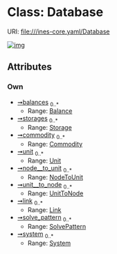 
# Class: Database



URI: [file:///ines-core.yaml/Database](file:///ines-core.yaml/Database)


[![img](https://yuml.me/diagram/nofunky;dir:TB/class/[UnitToNode],[Unit],[System],[Storage],[SolvePattern],[NodeToUnit],[Link],[System]<system%200..*-++[Database],[SolvePattern]<solve_pattern%200..*-++[Database],[Link]<link%200..*-++[Database],[UnitToNode]<unit__to_node%200..*-++[Database],[NodeToUnit]<node__to_unit%200..*-++[Database],[Unit]<unit%200..*-++[Database],[Commodity]<commodity%200..*-++[Database],[Storage]<storages%200..*-++[Database],[Balance]<balances%200..*-++[Database],[Commodity],[Balance])](https://yuml.me/diagram/nofunky;dir:TB/class/[UnitToNode],[Unit],[System],[Storage],[SolvePattern],[NodeToUnit],[Link],[System]<system%200..*-++[Database],[SolvePattern]<solve_pattern%200..*-++[Database],[Link]<link%200..*-++[Database],[UnitToNode]<unit__to_node%200..*-++[Database],[NodeToUnit]<node__to_unit%200..*-++[Database],[Unit]<unit%200..*-++[Database],[Commodity]<commodity%200..*-++[Database],[Storage]<storages%200..*-++[Database],[Balance]<balances%200..*-++[Database],[Commodity],[Balance])

## Attributes


### Own

 * [➞balances](database__balances.md)  <sub>0..\*</sub>
     * Range: [Balance](Balance.md)
 * [➞storages](database__storages.md)  <sub>0..\*</sub>
     * Range: [Storage](Storage.md)
 * [➞commodity](database__commodity.md)  <sub>0..\*</sub>
     * Range: [Commodity](Commodity.md)
 * [➞unit](database__unit.md)  <sub>0..\*</sub>
     * Range: [Unit](Unit.md)
 * [➞node__to_unit](database__node__to_unit.md)  <sub>0..\*</sub>
     * Range: [NodeToUnit](NodeToUnit.md)
 * [➞unit__to_node](database__unit__to_node.md)  <sub>0..\*</sub>
     * Range: [UnitToNode](UnitToNode.md)
 * [➞link](database__link.md)  <sub>0..\*</sub>
     * Range: [Link](Link.md)
 * [➞solve_pattern](database__solve_pattern.md)  <sub>0..\*</sub>
     * Range: [SolvePattern](SolvePattern.md)
 * [➞system](database__system.md)  <sub>0..\*</sub>
     * Range: [System](System.md)
